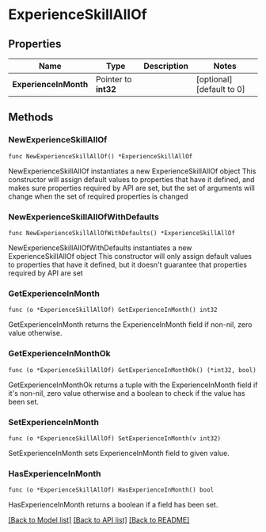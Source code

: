 # ExperienceSkillAllOf

## Properties

Name | Type | Description | Notes
------------ | ------------- | ------------- | -------------
**ExperienceInMonth** | Pointer to **int32** |  | [optional] [default to 0]

## Methods

### NewExperienceSkillAllOf

`func NewExperienceSkillAllOf() *ExperienceSkillAllOf`

NewExperienceSkillAllOf instantiates a new ExperienceSkillAllOf object
This constructor will assign default values to properties that have it defined,
and makes sure properties required by API are set, but the set of arguments
will change when the set of required properties is changed

### NewExperienceSkillAllOfWithDefaults

`func NewExperienceSkillAllOfWithDefaults() *ExperienceSkillAllOf`

NewExperienceSkillAllOfWithDefaults instantiates a new ExperienceSkillAllOf object
This constructor will only assign default values to properties that have it defined,
but it doesn't guarantee that properties required by API are set

### GetExperienceInMonth

`func (o *ExperienceSkillAllOf) GetExperienceInMonth() int32`

GetExperienceInMonth returns the ExperienceInMonth field if non-nil, zero value otherwise.

### GetExperienceInMonthOk

`func (o *ExperienceSkillAllOf) GetExperienceInMonthOk() (*int32, bool)`

GetExperienceInMonthOk returns a tuple with the ExperienceInMonth field if it's non-nil, zero value otherwise
and a boolean to check if the value has been set.

### SetExperienceInMonth

`func (o *ExperienceSkillAllOf) SetExperienceInMonth(v int32)`

SetExperienceInMonth sets ExperienceInMonth field to given value.

### HasExperienceInMonth

`func (o *ExperienceSkillAllOf) HasExperienceInMonth() bool`

HasExperienceInMonth returns a boolean if a field has been set.


[[Back to Model list]](../README.md#documentation-for-models) [[Back to API list]](../README.md#documentation-for-api-endpoints) [[Back to README]](../README.md)



